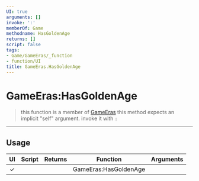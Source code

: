 ```yaml
---
UI: true
arguments: []
invoke: ':'
memberOf: Game
methodname: HasGoldenAge
returns: []
script: false
tags:
- Game/GameEras/_function
- function/UI
title: GameEras.HasGoldenAge
---
```

# GameEras:HasGoldenAge
> this function is a member of [GameEras](civ-6/lua/GameEras.md)
> this method expects an implicit "self" argument. invoke it with `:`
-----
## Usage
|  UI | Script | Returns | Function | Arguments |
|:---:|:------:|-------:|:--------:|:---------|
|✓| ||GameEras:HasGoldenAge||

